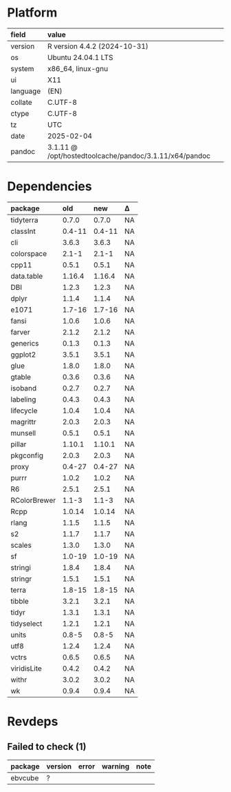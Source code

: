 # Platform

|field    |value                                                  |
|:--------|:------------------------------------------------------|
|version  |R version 4.4.2 (2024-10-31)                           |
|os       |Ubuntu 24.04.1 LTS                                     |
|system   |x86_64, linux-gnu                                      |
|ui       |X11                                                    |
|language |(EN)                                                   |
|collate  |C.UTF-8                                                |
|ctype    |C.UTF-8                                                |
|tz       |UTC                                                    |
|date     |2025-02-04                                             |
|pandoc   |3.1.11 @ /opt/hostedtoolcache/pandoc/3.1.11/x64/pandoc |

# Dependencies

|package      |old    |new    |Δ  |
|:------------|:------|:------|:--|
|tidyterra    |0.7.0  |0.7.0  |NA |
|classInt     |0.4-11 |0.4-11 |NA |
|cli          |3.6.3  |3.6.3  |NA |
|colorspace   |2.1-1  |2.1-1  |NA |
|cpp11        |0.5.1  |0.5.1  |NA |
|data.table   |1.16.4 |1.16.4 |NA |
|DBI          |1.2.3  |1.2.3  |NA |
|dplyr        |1.1.4  |1.1.4  |NA |
|e1071        |1.7-16 |1.7-16 |NA |
|fansi        |1.0.6  |1.0.6  |NA |
|farver       |2.1.2  |2.1.2  |NA |
|generics     |0.1.3  |0.1.3  |NA |
|ggplot2      |3.5.1  |3.5.1  |NA |
|glue         |1.8.0  |1.8.0  |NA |
|gtable       |0.3.6  |0.3.6  |NA |
|isoband      |0.2.7  |0.2.7  |NA |
|labeling     |0.4.3  |0.4.3  |NA |
|lifecycle    |1.0.4  |1.0.4  |NA |
|magrittr     |2.0.3  |2.0.3  |NA |
|munsell      |0.5.1  |0.5.1  |NA |
|pillar       |1.10.1 |1.10.1 |NA |
|pkgconfig    |2.0.3  |2.0.3  |NA |
|proxy        |0.4-27 |0.4-27 |NA |
|purrr        |1.0.2  |1.0.2  |NA |
|R6           |2.5.1  |2.5.1  |NA |
|RColorBrewer |1.1-3  |1.1-3  |NA |
|Rcpp         |1.0.14 |1.0.14 |NA |
|rlang        |1.1.5  |1.1.5  |NA |
|s2           |1.1.7  |1.1.7  |NA |
|scales       |1.3.0  |1.3.0  |NA |
|sf           |1.0-19 |1.0-19 |NA |
|stringi      |1.8.4  |1.8.4  |NA |
|stringr      |1.5.1  |1.5.1  |NA |
|terra        |1.8-15 |1.8-15 |NA |
|tibble       |3.2.1  |3.2.1  |NA |
|tidyr        |1.3.1  |1.3.1  |NA |
|tidyselect   |1.2.1  |1.2.1  |NA |
|units        |0.8-5  |0.8-5  |NA |
|utf8         |1.2.4  |1.2.4  |NA |
|vctrs        |0.6.5  |0.6.5  |NA |
|viridisLite  |0.4.2  |0.4.2  |NA |
|withr        |3.0.2  |3.0.2  |NA |
|wk           |0.9.4  |0.9.4  |NA |

# Revdeps

## Failed to check (1)

|package |version |error |warning |note |
|:-------|:-------|:-----|:-------|:----|
|ebvcube |?       |      |        |     |

